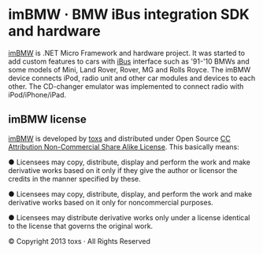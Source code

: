 ﻿imBMW · BMW iBus integration SDK and hardware
=========================

[imBMW]: http://imBMW.net "imBMW"
[toxs]: http://toxs.ru "toxs"
[iBus]: http://web.archive.org/web/20041204074622/www.openbmw.org/bus/ "iBus"

[imBMW] is .NET Micro Framework and hardware project. 
It was started to add custom features to cars with [iBus] interface 
such as '91-'10 BMWs and some models of Mini, Land Rover, Rover, MG and Rolls Royce.
The imBMW device connects iPod, radio unit and other car modules and devices to each other. 
The CD-changer emulator was implemented to connect radio with iPod/iPhone/iPad.

imBMW license
------------------

[imBMW] is developed by [toxs] and distributed under Open Source
[CC Attribution Non-Commercial Share Alike License](http://creativecommons.org/licenses/by-nc-sa/3.0/). 
This basically means:

● Licensees may copy, distribute, display and perform the work and make derivative works 
based on it only if they give the author or licensor the credits in the manner specified by these.

● Licensees may copy, distribute, display, and perform the work and make derivative works 
based on it only for noncommercial purposes.

● Licensees may distribute derivative works only under a license identical to the license 
that governs the original work.


© Copyright 2013 toxs · All Rights Reserved